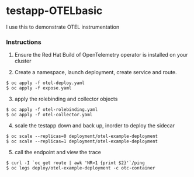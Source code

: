 # testapp-OTELbasic
I use this to demonstrate OTEL instrumentation

### Instructions

1. Ensure the Red Hat Build of OpenTelemetry operator is installed on your cluster

2. Create a namespace, launch deployment, create service and route.

```
$ oc apply -f otel-deploy.yaml
$ oc apply -f expose.yaml
```

3. apply the rolebinding and collector objects

```
$ oc apply -f otel-rolebinding.yaml
$ oc apply -f otel-collector.yaml
```

4. scale the testapp down and back up, inorder to deploy the sidecar

```
$ oc scale --replicas=0 deployment/otel-example-deployment
$ oc scale --replicas=1 deployment/otel-example-deployment
```

5. call the endpoint and view the trace

```
$ curl -I `oc get route | awk 'NR>1 {print $2}'`/ping
$ oc logs deploy/otel-example-deployment -c otc-container
```
